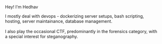 Hey! I'm Hedhav

I mostly deal with devops - dockerizing server setups, bash scripting, hosting, server maintainance, database management. </br> </br>
I also play the occasional CTF, predominantly in the forensics category, with a special interest for steganography.


<!---
Hedhav/Hedhav is a ✨ special ✨ repository because its `README.md` (this file) appears on your GitHub profile.
You can click the Preview link to take a look at your changes.
--->
